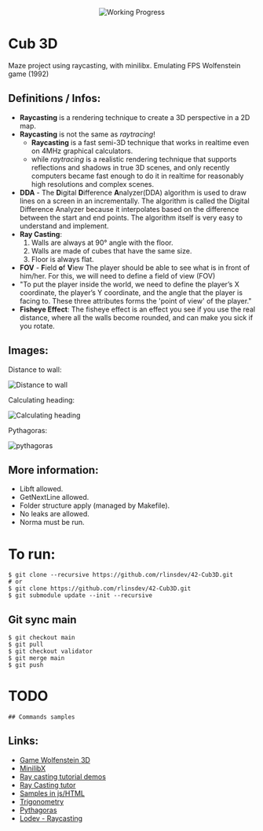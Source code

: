 
<div align="center">

<p align="center">

<!-- <img src="https://game.42sp.org.br/static/assets/achievements/philosophersn.png" alt="Philosophers" /> -->
<img src="https://i2.wp.com/www.aponia-dental-center.com/fachzahnarztliche-praxis/wp-content/uploads/2014/01/work-in-progress.png?fit=286%2C253" alt="Working Progress" />
</p>

</div>

# Cub 3D
Maze project using raycasting, with minilibx.
Emulating FPS Wolfenstein game (1992)


## Definitions / Infos:
* **Raycasting** is a rendering technique to create a 3D perspective in a 2D map.
* **Raycasting** is not the same as *raytracing*!
	- **Raycasting** is a fast semi-3D technique that works in realtime even on 4MHz graphical calculators.
	- while *raytracing* is a realistic rendering technique that supports reflections and shadows in true 3D scenes, and only recently computers became fast enough to do it in realtime for reasonably high resolutions and complex scenes.
* **DDA** - The **D**igital **D**ifference **A**nalyzer(DDA) algorithm is used to draw lines on a screen in an incrementally. The algorithm is called the Digital Difference Analyzer because it interpolates based on the difference between the start and end points. The algorithm itself is very easy to understand and implement.
* **Ray Casting**:
	1. Walls are always at 90° angle with the floor.
	2. Walls are made of cubes that have the same size.
	3. Floor is always flat.
* **FOV** - **F**ield **o**f **V**iew The player should be able to see what is in front of him/her. For this, we will need to define a field of view (FOV)
*  "To put the player inside the world, we need to define the player’s X coordinate, the player’s Y coordinate, and the angle that the player is facing to. These three attributes forms the 'point of view' of the player."
* **Fisheye Effect**: The fisheye effect is an effect you see if you use the real distance, where all the walls become rounded, and can make you sick if you rotate.

## Images:
Distance to wall:

![Distance to wall](https://permadi.com/tutorial/raycast/images/figure17.gif)

Calculating heading:

![Calculating heading](http://gamecodeschool.com/wp-content/uploads/2015/06/simple_game_graphics_movement_without_trigonometric_functions.png)

Pythagoras:

![pythagoras](https://upload.wikimedia.org/wikipedia/commons/3/39/Animated_gif_version_of_SVG_of_rearrangement_proof_of_Pythagorean_theorem.gif)


## More information:

* Libft allowed.
* GetNextLine allowed.
* Folder structure apply (managed by Makefile).
* No leaks are allowed.
* Norma must be run.

 # To run:
```
$ git clone --recursive https://github.com/rlinsdev/42-Cub3D.git
# or
$ git clone https://github.com/rlinsdev/42-Cub3D.git
$ git submodule update --init --recursive
```

## Git sync main
```
$ git checkout main
$ git pull
$ git checkout validator
$ git merge main
$ git push
```
 # TODO

```
## Commands samples
```


## Links:


* [Game Wolfenstein 3D](http://users.atw.hu/wolf3d/)
* [MinilibX](https://harm-smits.github.io/42docs/libs/minilibx)
* [Ray casting tutorial demos](https://github.com/permadi-com/ray-cast/tree/master/)
* [Ray Casting tutor](https://permadi.com/1996/05/ray-casting-tutorial-table-of-contents/)
* [Samples in js/HTML](https://github.com/permadi-com/ray-cast/tree/master/)
* [Trigonometry](https://en.wikipedia.org/wiki/Trigonometry)
* [Pythagoras](https://matematicabasica.net/teorema-de-pitagoras/)
* [Lodev - Raycasting](https://lodev.org/cgtutor/raycasting.html)

